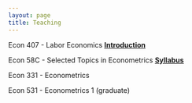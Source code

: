 ```yaml
---
layout: page
title: Teaching
---
```


Econ 407 - Labor Economics **[Introduction](https://selcencakir.github.io/img/Econ407introduction.pdf )**

Econ 58C - Selected Topics in Econometrics **[Syllabus](https://selcencakir.github.io/img/58C-syllabus.pdf )**

Econ 331 - Econometrics 

Econ 531 - Econometrics 1 (graduate)






